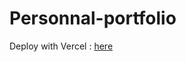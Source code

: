 # Personnal-portfolio

Deploy with Vercel : <a href="https://personnal-portfolio-git-main-johanns-projects-36ee6764.vercel.app/" target="_blank">here</a>

